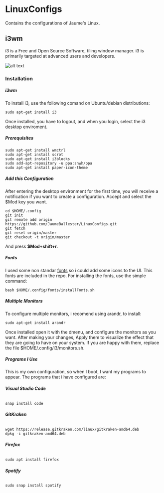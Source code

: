 # LinuxConfigs
Contains the configurations of Jaume's Linux.

## i3wm
i3 is a Free and Open Source Software, tiling window manager. i3 is primarily targeted at advanced users and developers.

![alt text](https://i.imgur.com/YZ6KtEf.png)

### Installation
##### i3wm

To install i3, use the following comand on Ubuntu/debian distributions:
```
sudo apt-get install i3
```
Once installed, you have to logout, and when you login, select the i3 desktop enviroment.


##### Prerequisites

```
sudo apt-get install wmctrl
sudo apt-get install scrot
sudo apt-get install i3blocks
sudo add-apt-repository -u ppa:snwh/ppa
sudo apt-get install paper-icon-theme
```


##### Add this Configuration

After entering the desktop environment for the first time, you will receive a notification if you want to create a configuration. Accept and select the $Mod key you want. 
```
cd $HOME/.config
git init
git remote add origin https://github.com/JaumeBallester/LinuxConfigs.git
git fetch
git reset origin/master 
git checkout -t origin/master
```

And press **$Mod+shift+r**.

##### Fonts
I used some non standar [fonts](https://fontawesome.com/cheatsheet?from=io) so i could add some icons to the UI. This fonts are included in the repo. For installing the fonts, use the simple command:
```
bash $HOME/.config/fonts/installFonts.sh
```

##### Multiple Monitors
To configure multiple monitors, i recomend using arandr, to install:

```
sudo apt-get install arandr
```
Once installed open it with the dmenu, and configure the monitors as you want. After making your changes, Apply them to visualize the effect that they are going to have on your system. If you are happy with them, replace the file $HOME/.config/i3/monitors.sh.



##### Programs I Use
This is my own configuration, so when I boot, I want my programs to appear. The programs that i have configured are:
###### **Visual Studio Code**
```
snap install code 
```
###### **GitKraken**
```
wget https://release.gitkraken.com/linux/gitkraken-amd64.deb
dpkg -i gitkraken-amd64.deb
```
###### **Firefox**
```
sudo apt install firefox
```
###### **Spotify**
```
sudo snap install spotify
```
